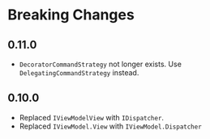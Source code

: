 # Breaking Changes

## 0.11.0
- `DecoratorCommandStrategy` not longer exists. Use `DelegatingCommandStrategy` instead.

## 0.10.0
- Replaced `IViewModelView` with `IDispatcher`.
- Replaced `IViewModel.View` with `IViewModel.Dispatcher`
